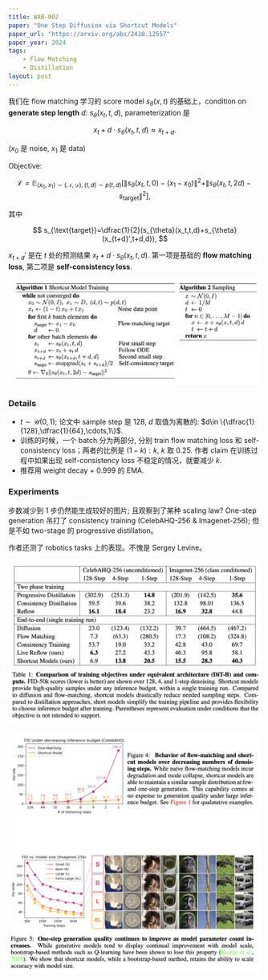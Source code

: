 ```yaml
---
title: WXB-002
paper: "One Step Diffusion via Shortcut Models"
paper_url: "https://arxiv.org/abs/2410.12557" 
paper_year: 2024
tags: 
    - Flow Matching
    - Distillation
layout: post
---
```


我们在 flow matching 学习的 score model $s_\theta(x,t)$ 的基础上，condition on **generate step length** $d$: $s_\theta(x_t,t,d)$, parameterization 是

$$
x_t+d\cdot s_\theta(x_t,t,d)\approx x_{t+d}.
$$

($x_0$ 是 noise, $x_1$ 是 data)

Objective:

$$
\mathcal L=\mathbb E_{(x_0,x_1)\sim (\mathcal N,\mathcal D),(t,d)\sim p(t,d)} \left[\|s_\theta(x_t,t,0)-(x_1-x_0)\|^2+\|s_\theta(x_t,t,2d)-s_{\text{target}}\|^2\right],
$$

其中

$$
s_{\text{target}}=\dfrac{1}{2}(s_{\theta}(x_t,t,d)+s_{\theta}(x_{t+d}',t+d,d)),
$$

$x_{t+d}'$ 是在 $t$ 处的预测结果 $x_t+d\cdot s_{\theta}(x_t,t,d)$. 第一项是基础的 **flow matching loss**, 第二项是 **self-consistency loss**.

![](/papers/WXB-002/suanfa.png)

### Details

- $t\sim \mathcal U(0,1)$; 论文中 sample step 是 $128$, $d$ 取值为离散的: $d\in \{\dfrac{1}{128},\dfrac{1}{64},\cdots,1\}$.
- 训练的时候，一个 batch 分为两部分, 分别 train flow matching loss 和 self-consistency loss；两者的比例是 $(1-k):k$, $k$ 取 $0.25$. 作者 claim 在训练过程中如果出现 self-consistency loss 不稳定的情况，就要减少 $k$.
- 推荐用 weight decay + $0.999$ 的 EMA.

### Experiments

步数减少到 1 步仍然能生成较好的图片; 且观察到了某种 scaling law? One-step generation 吊打了 consistency training (CelebAHQ-256 & Imagenet-256); 但是不如 two-stage 的 progressive distillation。

作者还测了 robotics tasks 上的表现。不愧是 Sergey Levine。

![](/papers/WXB-002/exp2.png)

![](/papers/WXB-002/exp.png)